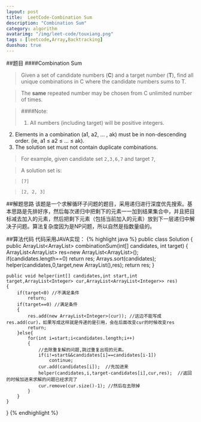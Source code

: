 ```yaml
---
layout: post
title:  LeetCode-Combination Sum
description: "Combination Sum"
category: algorithm
avatarimg: "/img/leet-code/touxiang.png"
tags : [leetcode,Array,Backtracking]
duoshuo: true
---
```

##题目
####Combination Sum
>Given a set of candidate numbers (**C**) and a target number (**T**), find all unique combinations in C where the candidate numbers sums to T.

>The **same** repeated number may be chosen from C unlimited number of times.

>####Note:
>1. All numbers (including target) will be positive integers.
2. Elements in a combination (a1, a2, … , ak) must be in non-descending order. (ie, a1 ≤ a2 ≤ … ≤ ak).
3. The solution set must not contain duplicate combinations.

>For example, given candidate set `2,3,6,7` and target `7`,
 
>A solution set is: 

>`[7]` 

>`[2, 2, 3]` 

<!-- more -->

##解题思路
该题是一个求解循环子问题的题目，采用递归进行深度优先搜索。基本思路是先排好序，然后每次递归中把剩下的元素一一加到结果集合中，并且把目标减去加入的元素，然后把剩下元素（包括当前加入的元素）放到下一层递归中解决子问题。算法复杂度因为是NP问题，所以自然是指数量级的。

##算法代码
代码采用JAVA实现：
{% highlight java %}
public class Solution {
    public ArrayList<ArrayList<Integer>> combinationSum(int[] candidates, int target) {
        ArrayList<ArrayList<Integer>> res=new ArrayList<ArrayList<Integer>>();
        if(candidates.length==0)
        	return res;
        Arrays.sort(candidates);
        helper(candidates,0,target,new ArrayList<Integer>(),res);
        return res;
    }

    public void helper(int[] candidates,int start,int target,ArrayList<Integer> cur,ArrayList<ArrayList<Integer>> res)
    {
    	if(target<0) //不满足条件
    		return;
    	if(target==0) //满足条件
    	{
    		res.add(new ArrayList<Integer>(cur)); //这边不能写成res.add(cur)，如果写成这样就是传递的是引用，会在后面改变cur的时候改变res
    		return;
    	}else{
    		for(int i=start;i<candidates.length;i++)
    		{
    			//去除重复解的问题,跳过重复出现的元素。
    			if(i!=start&&candidates[i]==candidates[i-1])
    				continue;
    			cur.add(candidates[i]);  //先加进来
    			helper(candidates,i,target-candidates[i],cur,res);  //返回的时候加进来求解的问题已经求完了
    			cur.remove(cur.size()-1); //然后在去除掉
    		}
    	}
    }
}
{% endhighlight %}

